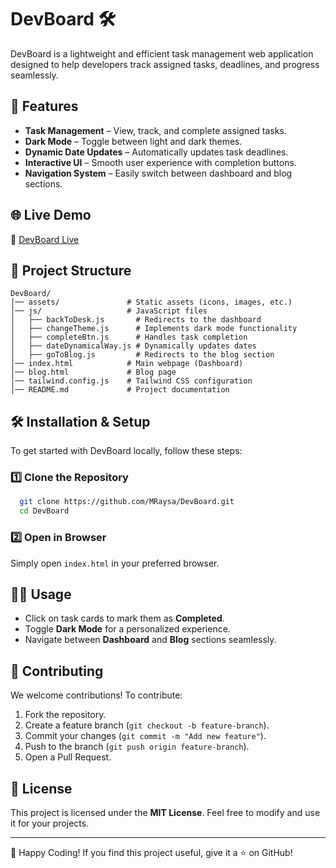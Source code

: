 # DevBoard 🛠️

DevBoard is a lightweight and efficient task management web application designed to help developers track assigned tasks, deadlines, and progress seamlessly.

## 🚀 Features

- **Task Management** – View, track, and complete assigned tasks.
- **Dark Mode** – Toggle between light and dark themes.
- **Dynamic Date Updates** – Automatically updates task deadlines.
- **Interactive UI** – Smooth user experience with completion buttons.
- **Navigation System** – Easily switch between dashboard and blog sections.

## 🌐 Live Demo

🔗 [DevBoard Live](https://dev-board-a5.vercel.app/)

## 📂 Project Structure

```
DevBoard/
│── assets/               # Static assets (icons, images, etc.)
│── js/                   # JavaScript files
│   ├── backToDesk.js       # Redirects to the dashboard
│   ├── changeTheme.js      # Implements dark mode functionality
│   ├── completeBtn.js      # Handles task completion
│   ├── dateDynamicalWay.js # Dynamically updates dates
│   ├── goToBlog.js         # Redirects to the blog section
│── index.html            # Main webpage (Dashboard)
│── blog.html             # Blog page
│── tailwind.config.js    # Tailwind CSS configuration
│── README.md             # Project documentation
```

## 🛠️ Installation & Setup

To get started with DevBoard locally, follow these steps:

### 1️⃣ Clone the Repository
```bash
  git clone https://github.com/MRaysa/DevBoard.git
  cd DevBoard
```

### 2️⃣ Open in Browser
Simply open `index.html` in your preferred browser.

## 👨‍💻 Usage

- Click on task cards to mark them as **Completed**.
- Toggle **Dark Mode** for a personalized experience.
- Navigate between **Dashboard** and **Blog** sections seamlessly.

## 🌟 Contributing

We welcome contributions! To contribute:
1. Fork the repository.
2. Create a feature branch (`git checkout -b feature-branch`).
3. Commit your changes (`git commit -m "Add new feature"`).
4. Push to the branch (`git push origin feature-branch`).
5. Open a Pull Request.

## 📜 License

This project is licensed under the **MIT License**. Feel free to modify and use it for your projects.

---

🚀 Happy Coding! If you find this project useful, give it a ⭐ on GitHub!
